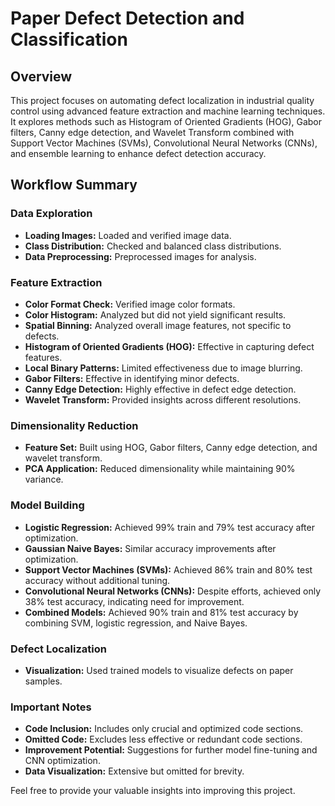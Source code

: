 # Paper Defect Detection and Classification

## Overview

This project focuses on automating defect localization in industrial quality control using advanced feature extraction and machine learning techniques. It explores methods such as Histogram of Oriented Gradients (HOG), Gabor filters, Canny edge detection, and Wavelet Transform combined with Support Vector Machines (SVMs), Convolutional Neural Networks (CNNs), and ensemble learning to enhance defect detection accuracy.

## Workflow Summary

### Data Exploration

- **Loading Images:** Loaded and verified image data.
- **Class Distribution:** Checked and balanced class distributions.
- **Data Preprocessing:** Preprocessed images for analysis.

### Feature Extraction

- **Color Format Check:** Verified image color formats.
- **Color Histogram:** Analyzed but did not yield significant results.
- **Spatial Binning:** Analyzed overall image features, not specific to defects.
- **Histogram of Oriented Gradients (HOG):** Effective in capturing defect features.
- **Local Binary Patterns:** Limited effectiveness due to image blurring.
- **Gabor Filters:** Effective in identifying minor defects.
- **Canny Edge Detection:** Highly effective in defect edge detection.
- **Wavelet Transform:** Provided insights across different resolutions.

### Dimensionality Reduction

- **Feature Set:** Built using HOG, Gabor filters, Canny edge detection, and wavelet transform.
- **PCA Application:** Reduced dimensionality while maintaining 90% variance.

### Model Building

- **Logistic Regression:** Achieved 99% train and 79% test accuracy after optimization.
- **Gaussian Naive Bayes:** Similar accuracy improvements after optimization.
- **Support Vector Machines (SVMs):** Achieved 86% train and 80% test accuracy without additional tuning.
- **Convolutional Neural Networks (CNNs):** Despite efforts, achieved only 38% test accuracy, indicating need for improvement.
- **Combined Models:** Achieved 90% train and 81% test accuracy by combining SVM, logistic regression, and Naive Bayes.

### Defect Localization

- **Visualization:** Used trained models to visualize defects on paper samples.

### Important Notes

- **Code Inclusion:** Includes only crucial and optimized code sections.
- **Omitted Code:** Excludes less effective or redundant code sections.
- **Improvement Potential:** Suggestions for further model fine-tuning and CNN optimization.
- **Data Visualization:** Extensive but omitted for brevity.


Feel free to provide your valuable insights into improving this project.
